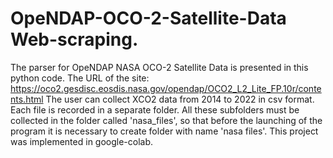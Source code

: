 # OpeNDAP-OCO-2-Satellite-Data Web-scraping.
The parser for OpeNDAP NASA OCO-2 Satellite Data is presented in this python code. The URL of the site: https://oco2.gesdisc.eosdis.nasa.gov/opendap/OCO2_L2_Lite_FP.10r/contents.html
The user can collect XCO2 data from 2014 to 2022 in csv format. Each file is recorded in a separate folder. All these subfolders must be collected in the folder called 'nasa_files', so that before the launching of the program it is necessary to create folder with name 'nasa files'. This project was implemented in google-colab.
